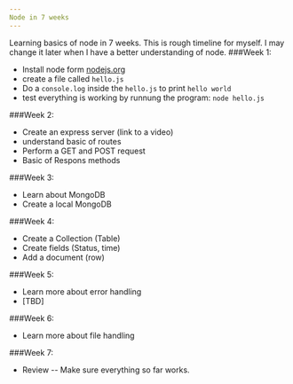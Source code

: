 ```yaml
---
Node in 7 weeks
---
```

 
Learning basics of node in 7 weeks. This is rough timeline for myself. I may change it later when I have a better understanding of node. 
###Week 1:
* Install node form [nodejs.org](http://nodejs.org/)
* create a file called `hello.js`
* Do a `console.log` inside the `hello.js` to print `hello world` 
* test everything is working by runnung the program: `node hello.js` 

###Week 2: 
* Create an express server (link to a video) 
* understand basic of routes
* Perform a GET and POST request
* Basic of Respons methods 

###Week 3:
* Learn about MongoDB 
* Create a local MongoDB  

###Week 4: 
* Create a Collection (Table) 
* Create fields (Status, time)
* Add a document (row) 

###Week 5: 
* Learn more about error handling  
* [TBD]

###Week 6: 
* Learn more about file handling 

###Week 7: 
* Review -- Make sure everything so far works. 

